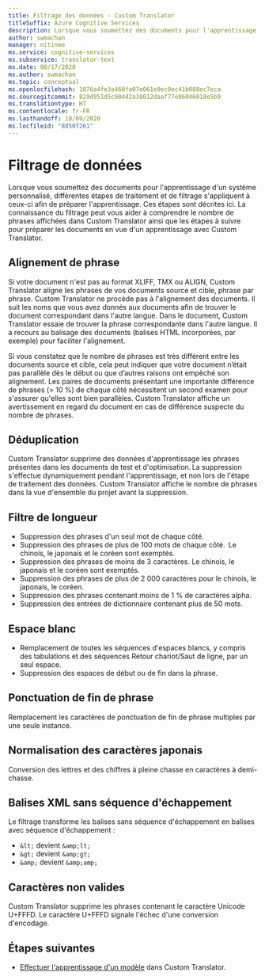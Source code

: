 ```yaml
---
title: Filtrage des données - Custom Translator
titleSuffix: Azure Cognitive Services
description: Lorsque vous soumettez des documents pour l'apprentissage d'un système personnalisé, différentes étapes de traitement et de filtrage s'appliquent à ceux-ci afin de préparer l'apprentissage.
author: swmachan
manager: nitinme
ms.service: cognitive-services
ms.subservice: translator-text
ms.date: 08/17/2020
ms.author: swmachan
ms.topic: conceptual
ms.openlocfilehash: 1076a4fe3a460fa07e061e9ec0ec41b088ec7eca
ms.sourcegitcommit: 829d951d5c90442a38012daaf77e86046018e5b9
ms.translationtype: HT
ms.contentlocale: fr-FR
ms.lasthandoff: 10/09/2020
ms.locfileid: "88507261"
---
```

# <a name="data-filtering"></a>Filtrage de données

Lorsque vous soumettez des documents pour l'apprentissage d'un système personnalisé, différentes étapes de traitement et de filtrage s'appliquent à ceux-ci afin de préparer l'apprentissage. Ces étapes sont décrites ici. La connaissance du filtrage peut vous aider à comprendre le nombre de phrases affichées dans Custom Translator ainsi que les étapes à suivre pour préparer les documents en vue d'un apprentissage avec Custom Translator.

## <a name="sentence-alignment"></a>Alignement de phrase
Si votre document n'est pas au format XLIFF, TMX ou ALIGN, Custom Translator aligne les phrases de vos documents source et cible, phrase par phrase. Custom Translator ne procède pas à l'alignement des documents. Il suit les noms que vous avez donnés aux documents afin de trouver le document correspondant dans l'autre langue. Dans le document, Custom Translator essaie de trouver la phrase correspondante dans l'autre langue. Il a recours au balisage des documents (balises HTML incorporées, par exemple) pour faciliter l'alignement.  

Si vous constatez que le nombre de phrases est très différent entre les documents source et cible, cela peut indiquer que votre document n’était pas parallèle dès le début ou que d’autres raisons ont empêché son alignement. Les paires de documents présentant une importante différence de phrases (> 10 %) de chaque côté nécessitent un second examen pour s'assurer qu'elles sont bien parallèles. Custom Translator affiche un avertissement en regard du document en cas de différence suspecte du nombre de phrases.  


## <a name="deduplication"></a>Déduplication
Custom Translator supprime des données d'apprentissage les phrases présentes dans les documents de test et d'optimisation. La suppression s'effectue dynamiquement pendant l'apprentissage, et non lors de l'étape de traitement des données. Custom Translator affiche le nombre de phrases dans la vue d'ensemble du projet avant la suppression.  

## <a name="length-filter"></a>Filtre de longueur
* Suppression des phrases d'un seul mot de chaque côté.
* Suppression des phrases de plus de 100 mots de chaque côté.  Le chinois, le japonais et le coréen sont exemptés.
* Suppression des phrases de moins de 3 caractères. Le chinois, le japonais et le coréen sont exemptés.
* Suppression des phrases de plus de 2 000 caractères pour le chinois, le japonais, le coréen.
* Suppression des phrases contenant moins de 1 % de caractères alpha.
* Suppression des entrées de dictionnaire contenant plus de 50 mots.

## <a name="white-space"></a>Espace blanc
* Remplacement de toutes les séquences d'espaces blancs, y compris des tabulations et des séquences Retour chariot/Saut de ligne, par un seul espace.
* Suppression des espaces de début ou de fin dans la phrase.

## <a name="sentence-end-punctuation"></a>Ponctuation de fin de phrase
Remplacement les caractères de ponctuation de fin de phrase multiples par une seule instance.  

## <a name="japanese-character-normalization"></a>Normalisation des caractères japonais
Conversion des lettres et des chiffres à pleine chasse en caractères à demi-chasse.

## <a name="unescaped-xml-tags"></a>Balises XML sans séquence d'échappement
Le filtrage transforme les balises sans séquence d'échappement en balises avec séquence d'échappement :
* `&lt;` devient `&amp;lt;`
* `&gt;` devient `&amp;gt;`
* `&amp;` devient `&amp;amp;`

## <a name="invalid-characters"></a>Caractères non valides
Custom Translator supprime les phrases contenant le caractère Unicode U+FFFD. Le caractère U+FFFD signale l'échec d'une conversion d'encodage.

## <a name="next-steps"></a>Étapes suivantes

- [Effectuer l'apprentissage d'un modèle](how-to-train-model.md) dans Custom Translator.
